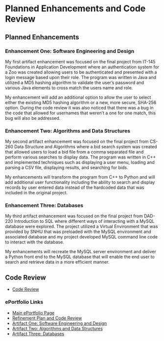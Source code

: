 # Planned Enhancements and Code Review

## Planned Enhancements

### Enhancement One: Software Engineering and Design

My first artifact enhancement was focused on the final project from IT-145 Foundations in Application Development where an authentication system for a Zoo was created allowing users to be authenticated and presented with a login message based upon their role. The program was written in Java and utilized a MD5 hashing algorithm to validate the user’s password and various Java elements to cross match the users name and role.

My enhancement will add an additional option to allow the user to select either the existing MD5 hashing algorithm or a new, more secure, SHA-256 option.  During the code review it was also noticed that there was a bug in the code that allowed for usernames that weren’t a one for one match, this bug will also be addressed.

###  Enhancement Two:  Algorithms and Data Structures

My second artifact enhancement was focused on the final project from CS-260 Data Structure and Algorithms where a bid search system was created that allowed users to load a bid file from a comma separated file and perform various searches to display data. The program was written in C++ and implemented techniques such as displaying a user menu, loading and parsing a CSV file, displaying results, and searching for bids.

My enhancements will transform the program from C++ to Python and will add additional user functionality including the ability to search and display records by user entered data instead of the hardcoded data that was included in the original project.

### Enhancement Three:  Databases

My third artifact enhancement was focused on the final project from DAD-220 Introduction to SQL where different ways of interacting with a MySQL database were explored. The project utilized a Virtual Environment that was provided by SNHU that was preloaded with the MySQL environment and associated database and my project developed MySQL command line code to interact with the database.

My enhancements will recreate the MySQL server environment and deliver a Python front end to the MySQL database that will enable the end user to search and retrieve data in a more efficient manner.

## Code Review

* [Code Review](https://youtu.be/zEU4rDDScIs)<br>

### ePortfolio Links
* [Main ePortfolio Page](https://tobiasobrien.github.io/CS-499-ePortfolio/)<br>
* [Refinement Plan and Code Review](https://tobiasobrien.github.io/CS-499-ePortfolio/CodeReview.html)<br>
* [Artifact One: Software Engineering and Design](https://tobiasobrien.github.io/CS-499-ePortfolio/EnhancementOne.html)<br>
* [Artifact Two: Algorithms and Data Structures](https://tobiasobrien.github.io/CS-499-ePortfolio/EnhancementTwo.html)<br>
* [Artifact Three: Databases](https://tobiasobrien.github.io/CS-499-ePortfolio/EnhancementThree.html)<br>
